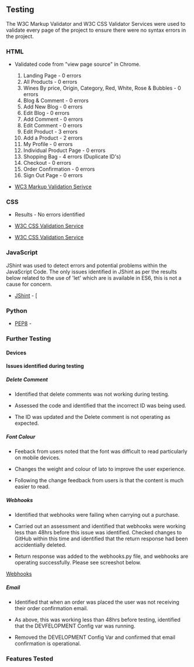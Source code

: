 ## Testing 

The W3C Markup Validator and W3C CSS Validator Services were used to validate every page of the project to ensure there were no syntax errors in the project. 

### HTML

* Validated code from "view page source" in Chrome. 


    1. Landing Page - 0 errors
    2. All Products - 0 errors
    3. Wines By price, Origin, Category, Red, White, Rose & Bubbles - 0 errors
    4. Blog & Comment - 0 errors
    5. Add New Blog - 0 errors
    6. Edit Blog - 0 errors
    7. Add Comment - 0 errors
    8. Edit Comment - 0 errors
    9. Edit Product - 3 errors  
    10. Add a Product - 2 errors 
    11. My Profile - 0 errors
    12. Individual Product Page - 0 errors
    13. Shopping Bag - 4 errors (Duplicate ID's)
    14. Checkout - 0 errors
    15. Order Confirmation - 0 errors 
    16. Sign Out Page - 0 errors 

* [WC3 Markup Validation Serivce]()


### CSS 

* Results - No errors identified 

* [W3C CSS Validation Service](https://github.com/MWatty/the-wine-shop/blob/main/testing/testing_screenshots/CSS%20Validation%201.png "CSS1")

* [W3C CSS Validation Service](https://github.com/MWatty/the-wine-shop/blob/main/testing/testing_screenshots/CSS%20Validation%202.png "CSS2")

### JavaScript

JShint was used to detect errors and potential problems within the JavaScript Code. The only issues identified in JShint as per 
the results below related to the use of 'let' which are is available in ES6, this is not a cause for concern. 

* [JShint](https://jshint.com/) - [

### Python

* [PEP8](http://pep8online.com/checkresult) - 

### Further Testing



#### Devices 



#### Issues identified during testing 

##### Delete Comment 

* Identified that delete comments was not working during testing. 

*  Assessed the code and identified that the incorrect ID was being used.

* The ID was updated and the Delete comment is not operating as expected. 

##### Font Colour 

* Feeback from users noted that the font was difficult to read particularly on mobile devices. 

* Changes the weight and colour of lato to improve the user experience. 

* Following the change feedback from users is that the content is much easier to read.  

##### Webhooks 

* Identified that webhooks were failing when carrying out a purchase. 

* Carried out an assessment and identified that webhooks were working less than 48hrs before this issue was identified.
Checked changes to GitHub within this time and identified that the return response had been accidentially deleted. 

* Return response was added to the webhooks.py file, and webhooks are operating successfully. Please see screeshot below. 

[Webhooks](https://github.com/MWatty/the-wine-shop/blob/main/testing/testing_screenshots/Webhook%20Success.png "Webhooks")

##### Email 

* Identified that when an order was placed the user was not receiving their order confirmation email. 

* As above, this was working less than 48hrs before testing, identified that the DEVFELOPMENT Config var
was running. 

* Removed the DEVELOPMENT Config Var and confirmed that email confirmation is operational. 

### Features Tested 